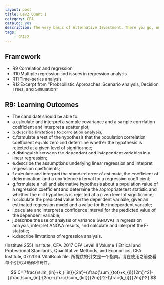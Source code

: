 ```yaml
---
layout: post
title: Lev2 Quant 1
category: CFA
catalog: yes
description: The very basic of Alternative Investment. There you go, only Finace surive.
tags:
    - CFAL2
---
```


## Framework

* R9 Correlation and regression
* R10 Multiple regression and issues in regression analysis
* R11 Time-series analysis
* R12 Excerpt from "Probabilistic Approaches: Scenario Analysis, Decision Trees, and Simulation"

## R9: Learning Outcomes


* The candidate should be able to:
* a.calculate and interpret a sample covariance and a sample correlation coefficient and interpret a scatter plot;
* b.describe limitations to correlation analysis;
* c.formulate a test of the hypothesis that the population correlation coefficient equals zero and determine whether the hypothesis is rejected at a given level of significance;
* d.distinguish between the dependent and independent variables in a linear regression;
* e.describe the assumptions underlying linear regression and interpret regression coefficients;
* f.calculate and interpret the standard error of estimate, the coefficient of determination, and a confidence interval for a regression coefficient;
* g.formulate a null and alternative hypothesis about a population value of a regression coefficient and determine the appropriate test statistic and whether the null hypothesis is rejected at a given level of significance;
* h.calculate the predicted value for the dependent variable, given an estimated regression model and a value for the independent variable;
* i.calculate and interpret a confidence interval for the predicted value of the dependent variable;
* j.describe the use of analysis of variance (ANOVA) in regression analysis, interpret ANOVA results, and calculate and interpret the F-statistic;
* k.describe limitations of regression analysis.


(Institute 255)
Institute, CFA. 2017 CFA Level II Volume 1 Ethical and Professional Standards, Quantitative Methods, and Economics. CFA Institute, 07/2016. VitalBook file.
所提供的引文是一个指南。请在使用之前查看每个引文以确保准确性。


$$
Q=[\frac{\sum_{in}+k_{i,in}}{2m}-(\frac{\sum_{tot}+k_{i}}{2m})^2]-[\frac{\sum_{in}}{2m}-(\frac{\sum_{tot}}{2m})^2-(\frac{k_{i}}{2m})^2]
$$
